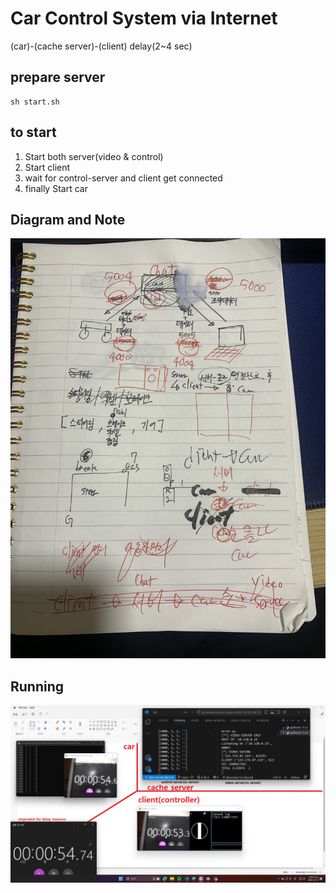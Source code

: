 # Car Control System via Internet

(car)-(cache server)-(client)
delay(2~4 sec)

## prepare server

``` 
sh start.sh
```

## to start
1. Start both server(video & control)
2. Start client
3. wait for control-server and client get connected
4. finally Start car

## Diagram and Note
![diagram](https://github.com/kevincho0316/car/blob/main/readme/diagram.jpg)

## Running
![running](https://github.com/kevincho0316/car/blob/main/readme/capture.png)
